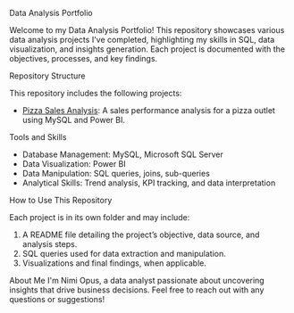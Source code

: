 

Data Analysis Portfolio

Welcome to my Data Analysis Portfolio! This repository showcases various data analysis projects I've completed, highlighting my skills in SQL, data visualization, and insights generation. Each project is documented with the objectives, processes, and key findings.

Repository Structure

This repository includes the following projects:

- [Pizza Sales Analysis]( https://github.com/Nhiimee/myProjects/tree/main/Pizza%20Project): A sales performance analysis for a pizza outlet using MySQL and Power BI.


Tools and Skills

- Database Management: MySQL, Microsoft SQL Server
- Data Visualization: Power BI
- Data Manipulation: SQL queries, joins, sub-queries
- Analytical Skills: Trend analysis, KPI tracking, and data interpretation

How to Use This Repository

Each project is in its own folder and may include:
1. A README file detailing the project’s objective, data source, and analysis steps.
2. SQL queries used for data extraction and manipulation.
3. Visualizations and final findings, when applicable.

About Me
I'm Nimi Opus, a data analyst passionate about uncovering insights that drive business decisions. Feel free to reach out with any questions or suggestions!
